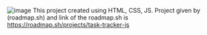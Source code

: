 ![image](https://github.com/user-attachments/assets/38d26b69-daf1-4fef-a676-ce4bfc0b6cf8)
This project created using HTML, CSS, JS.
Project given by (roadmap.sh) and link of the roadmap.sh is https://roadmap.sh/projects/task-tracker-js
